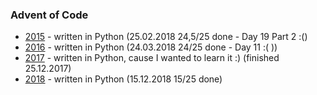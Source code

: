### Advent of Code

- [2015](2015) - written in Python (25.02.2018 24,5/25 done - Day 19 Part 2 :()
- [2016](2016) - written in Python (24.03.2018 24/25 done - Day 11 :( ))
- [2017](2017) - written in Python, cause I wanted to learn it :) (finished 25.12.2017)
- [2018](2018) - written in Python (15.12.2018 15/25 done)
